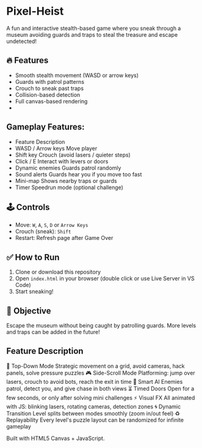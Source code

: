 # Pixel-Heist
A fun and interactive stealth-based game where you sneak through a museum avoiding guards and traps to steal the treasure and escape undetected!

## 🔥 Features
- Smooth stealth movement (WASD or arrow keys)
- Guards with patrol patterns
- Crouch to sneak past traps
- Collision-based detection
- Full canvas-based rendering
- 
## Gameplay Features:
- Feature	Description
- WASD / Arrow keys	Move player
- Shift key	Crouch (avoid lasers / quieter steps)
- Click / E	Interact with levers or doors
- Dynamic enemies	Guards patrol randomly
- Sound alerts	Guards hear you if you move too fast
- Mini-map Shows nearby traps or guards
- Timer	Speedrun mode (optional challenge)

## 🕹️ Controls
- Move: `W`, `A`, `S`, `D` or `Arrow Keys`
- Crouch (sneak): `Shift`
- Restart: Refresh page after Game Over

## ✅ How to Run
1. Clone or download this repository
2. Open `index.html` in your browser (double click or use Live Server in VS Code)
3. Start sneaking!

## 🎯 Objective
Escape the museum without being caught by patrolling guards.
More levels and traps can be added in the future!


## Feature	Description
🧠 Top-Down Mode	Strategic movement on a grid, avoid cameras, hack panels, solve pressure puzzles
🎮 Side-Scroll Mode	Platforming: jump over lasers, crouch to avoid bots, reach the exit in time
🚨 Smart AI	Enemies patrol, detect you, and give chase in both views
⏳ Timed Doors	Open for a few seconds, or only after solving mini challenges
⚡ Visual FX	All animated with JS: blinking lasers, rotating cameras, detection zones
🌀 Dynamic Transition	Level splits between modes smoothly (zoom in/out feel)
♻️ Replayability	Every level's puzzle layout can be randomized for infinite gameplay



Built with HTML5 Canvas + JavaScript.

